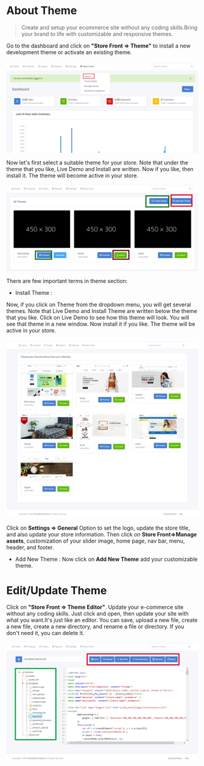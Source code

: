 # About Theme 

> Create and setup your ecommerce site without any coding skills.Bring your brand to life with customizable and responsive themes.


Go to the dashboard and click on **"Store Front => Theme"** to install a new development theme or activate an existing theme.

![image](img/15.png)

Now let's first select a suitable theme for your store.  Note that under the theme that you like, Live Demo and Install are written. Now if you like, then install it. The theme will become active in your store.

![image](img/16.png)

There are few important terms in theme section:

- Install Theme :

Now, if you click on Theme from the dropdown menu, you will get several themes. Note that Live Demo and Install Theme are written below the theme that you like. Click on Live Demo to see how this theme will look. You will see that theme in a new window. Now install it if you like. The theme will be active in your store.

![image](img/40.png)

Click on **Settings => General** Option to set the logo, update the store title, and also update your store information. Then click on **Store Front=>Manage assets**, customization of your slider image, home page, nav bar, menu, header, and footer.

- Add New Theme : Now click on **Add New Theme** add your customizable theme.

# Edit/Update Theme

Click on **"Store Front => Theme Editor"**. Update your e-commerce site without any coding skills. Just click and open, then update your site with what you want.It's just like an editor. You can save, upload a new file, create a new file, create a new directory, and rename a file or directory. If you don't need it, you can delete it.

![image](img/41.png)

